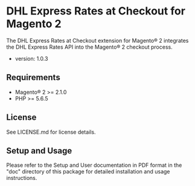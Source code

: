 # DHL Express Rates at Checkout for Magento 2

The DHL Express Rates at Checkout extension for Magento® 2 integrates the DHL Express Rates API into the Magento® 2 checkout process.

* version: 1.0.3

## Requirements

* Magento® 2 >= 2.1.0
* PHP >= 5.6.5

## License

See LICENSE.md for license details.

## Setup and Usage

Please refer to the Setup and User documentation in PDF format in the "doc" directory of this package for detailed installation and usage instructions.

